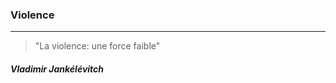 <section>
        <article>
                <h3 class="article-title">Violence</h3>
								<hr class="dotted">
							  <div class="panel-body">
									<blockquote>"La violence: une force faible"</blockquote>
									<h5>Vladimir Jankélévitch</h5>
								</div>					
        </article>
				<disqus></disqus>
</section>
